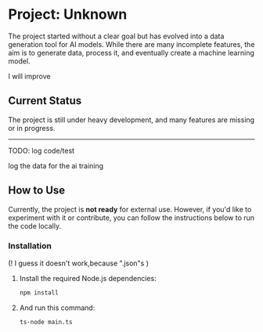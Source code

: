 # Project: **Unknown**

The project started without a clear goal but has evolved into a data generation tool for AI models. While there are many incomplete features, the aim is to generate data, process it, and eventually create a machine learning model.

I will improve 

## Current Status

The project is still under heavy development, and many features are missing or in progress.

---

TODO: 
log code/test

log the data for the ai training

## How to Use

Currently, the project is **not ready** for external use. However, if you'd like to experiment with it or contribute, you can follow the instructions below to run the code locally.

### Installation

(! I guess it doesn't work,because ".json"s )

1. Install the required Node.js dependencies:
   ```bash
   npm install

2. And run this command:
    ```bash
    ts-node main.ts

